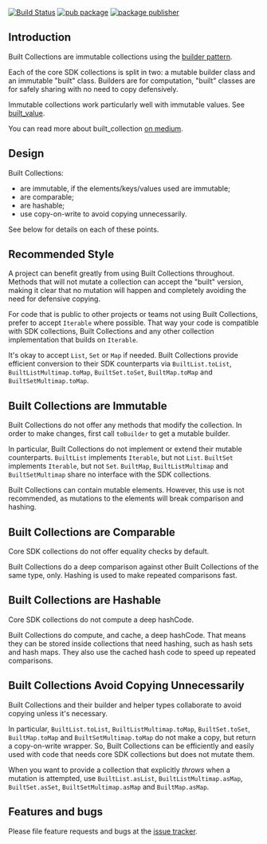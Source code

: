 [![Build Status](https://github.com/google/built_collection.dart/workflows/Dart/badge.svg)](https://github.com/google/built_collection.dart/actions)
[![pub package](https://img.shields.io/pub/v/built_collection.svg)](https://pub.dev/packages/built_collection)
[![package publisher](https://img.shields.io/pub/publisher/built_collection.svg)](https://pub.dev/packages/built_collection/publisher)

## Introduction

Built Collections are immutable collections using the
[builder pattern](https://en.wikipedia.org/wiki/Builder_pattern).

Each of the core SDK collections is split in two: a mutable builder class
and an immutable "built" class. Builders are for computation,
"built" classes are for safely sharing with no need to copy defensively.

Immutable collections work particularly well with immutable values. See
[built_value](https://github.com/google/built_value.dart#built-values-for-dart).

You can read more about built_collection
[on medium](https://medium.com/@davidmorgan_14314/darts-built-collection-for-immutable-collections-db662f705eff).

## Design

Built Collections:

* are immutable, if the elements/keys/values used are immutable;
* are comparable;
* are hashable;
* use copy-on-write to avoid copying unnecessarily.

See below for details on each of these points.


## Recommended Style

A project can benefit greatly from using Built Collections throughout.
Methods that will not mutate a collection can accept the "built" version,
making it clear that no mutation will happen and completely avoiding
the need for defensive copying.

For code that is public to other projects or teams not using
Built Collections, prefer to accept `Iterable` where possible. That way
your code is compatible with SDK collections, Built Collections and any
other collection implementation that builds on `Iterable`.

It's okay to accept `List`, `Set` or `Map` if needed. Built Collections
provide efficient conversion to their SDK counterparts via
`BuiltList.toList`, `BuiltListMultimap.toMap`, `BuiltSet.toSet`,
`BuiltMap.toMap` and `BuiltSetMultimap.toMap`.


## Built Collections are Immutable

Built Collections do not offer any methods that modify the collection. In
order to make changes, first call `toBuilder` to get a mutable builder.

In particular, Built Collections do not implement or extend their mutable
counterparts. `BuiltList` implements `Iterable`, but not `List`. `BuiltSet`
implements `Iterable`, but not `Set`. `BuiltMap`, `BuiltListMultimap` and
`BuiltSetMultimap` share no interface with the SDK collections.

Built Collections can contain mutable elements. However, this use is not
recommended, as mutations to the elements will break comparison and
hashing.


## Built Collections are Comparable

Core SDK collections do not offer equality checks by default.

Built Collections do a deep comparison against other Built Collections
of the same type, only. Hashing is used to make repeated comparisons fast.


## Built Collections are Hashable

Core SDK collections do not compute a deep hashCode.

Built Collections do compute, and cache, a deep hashCode. That means they
can be stored inside collections that need hashing, such as hash sets and
hash maps. They also use the cached hash code to speed up repeated
comparisons.



## Built Collections Avoid Copying Unnecessarily

Built Collections and their builder and helper types collaborate to avoid
copying unless it's necessary.

In particular, `BuiltList.toList`, `BuiltListMultimap.toMap`,
`BuiltSet.toSet`, `BuiltMap.toMap` and `BuiltSetMultimap.toMap` do not make
a copy, but return a copy-on-write wrapper. So, Built Collections can be
efficiently and easily used with code that needs core SDK collections but
does not mutate them.

When you want to provide a collection that explicitly _throws_ when a
mutation is attempted, use `BuiltList.asList`,
`BuiltListMultimap.asMap`, `BuiltSet.asSet`, `BuiltSetMultimap.asMap`
and `BuiltMap.asMap`.

## Features and bugs

Please file feature requests and bugs at the [issue tracker][tracker].

[tracker]: https://github.com/google/built_collection.dart/issues

